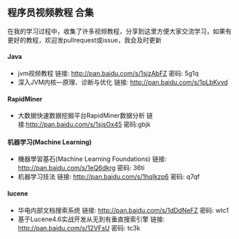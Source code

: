 ## 程序员视频教程 合集

在我的学习过程中，收集了许多视频教程，分享到这里方便大家交流学习，如果有更好的教程，欢迎发pullrequest或issue，我会及时更新

#### Java

+ jvm视频教程 链接: http://pan.baidu.com/s/1sjzAbFZ 密码: 5g1q
+ 深入JVM内核—原理、诊断与优化 链接: http://pan.baidu.com/s/1pLbKvvd

#### RapidMiner

+ 大数据快速数据挖掘平台RapidMiner数据分析 链接:http://pan.baidu.com/s/1sjsOx45 密码:gbjk

#### 机器学习(Machine Learning)

+ 機器學習基石(Machine Learning Foundations) 链接: http://pan.baidu.com/s/1eQ6dkrg 密码: 36ti
+ 机器学习技法 链接: http://pan.baidu.com/s/1hqIkzp6 密码: q7qf

#### lucene

+ 华电内部文档搜索系统 链接: http://pan.baidu.com/s/1dDdNeFZ 密码: wtc1
+ 基于Lucene4.6实战开发从无到有垂直搜索引擎 链接: http://pan.baidu.com/s/12VFsU 密码: tc3k
